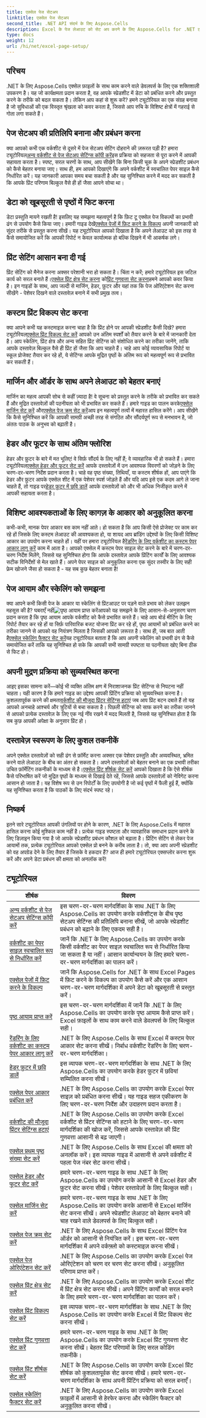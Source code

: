 ```yaml
---
title: एक्सेल पेज सेटअप
linktitle: एक्सेल पेज सेटअप
second_title: .NET API संदर्भ के लिए Aspose.Cells
description: Excel के पेज लेआउट को सेट अप करने के लिए Aspose.Cells for .NET ट्यूटोरियल देखें। अपनी Excel फ़ाइलों को आसानी से कस्टमाइज़ करें।
type: docs
weight: 12
url: /hi/net/excel-page-setup/
---
```

## परिचय

.NET के लिए Aspose.Cells एक्सेल फ़ाइलों के साथ काम करने वाले डेवलपर्स के लिए एक शक्तिशाली उपकरण है। यह जो कार्यक्षमता प्रदान करता है, वह आपके स्प्रेडशीट में डेटा को प्रबंधित करने और प्रस्तुत करने के तरीके को बदल सकता है। लेकिन आप कहां से शुरू करें? हमने ट्यूटोरियल का एक संग्रह बनाया है जो सुविधाओं की एक विस्तृत श्रृंखला को कवर करता है, जिससे आप रुचि के विशिष्ट क्षेत्रों में गहराई से गोता लगा सकते हैं।

## पेज सेटअप की प्रतिलिपि बनाना और प्रबंधन करना  
 क्या आपको कभी एक वर्कशीट से दूसरे में पेज सेटअप सेटिंग दोहराने की ज़रूरत पड़ी है? हमारा ट्यूटोरियल[अन्य वर्कशीट से पेज सेटअप सेटिंग्स कॉपी करें](./copy-page-setup-settings-from-other-worksheet/)इस प्रक्रिया को सहजता से पूरा करने में आपकी सहायता करता है। स्पष्ट, सरल चरणों के साथ, आप सीखेंगे कि बिना किसी चूक के अपने स्प्रेडशीट प्रबंधन को कैसे बेहतर बनाया जाए। साथ ही, हम आपको दिखाएंगे कि अपने वर्कशीट में स्वचालित पेपर साइज़ कैसे निर्धारित करें। यह जानकारी आपका समय बचा सकती है और यह सुनिश्चित करने में मदद कर सकती है कि आपके प्रिंट परिणाम बिल्कुल वैसे ही हों जैसा आपने सोचा था।

## डेटा को खूबसूरती से पृष्ठों में फिट करना  
 डेटा प्रस्तुति मायने रखती है! इसलिए यह समझना महत्वपूर्ण है कि फ़िट टू एक्सेल पेज विकल्पों का प्रभावी ढंग से उपयोग कैसे किया जाए। हमारी गाइड देखें[एक्सेल पेजों में फ़िट करने के विकल्प](./fit-to-excel-pages-options/) अपनी जानकारी को सुंदर तरीके से प्रस्तुत करना सीखें। यह ट्यूटोरियल आपको दिखाता है कि अपने लेआउट को इस तरह से कैसे समायोजित करें कि आपकी रिपोर्ट न केवल कार्यात्मक हो बल्कि दिखने में भी आकर्षक लगे। 

## प्रिंट सेटिंग आसान बना दी गई  
 प्रिंट सेटिंग को मैनेज करना अक्सर परेशानी भरा हो सकता है। चिंता न करें; हमारे ट्यूटोरियल इस जटिल कार्य को सरल बनाते हैं।[एक्सेल प्रिंट क्षेत्र सेट करना](./set-excel-print-area/) को[प्रिंट गुणवत्ता सेट करना](./set-excel-print-quality/)हमने आपको कवर किया है। इन गाइडों के साथ, आप जल्दी से मार्जिन, हेडर, फ़ुटर और यहां तक कि पेज ओरिएंटेशन सेट करना सीखेंगे - पेशेवर दिखने वाले दस्तावेज़ बनाने में सभी प्रमुख तत्व।

## कस्टम प्रिंट विकल्प सेट करना 

 क्या आपने कभी यह कस्टमाइज़ करना चाहा है कि प्रिंट होने पर आपकी स्प्रेडशीट कैसी दिखे? हमारा ट्यूटोरियल[एक्सेल प्रिंट विकल्प सेट करें](./set-excel-print-options/) आपको उन अंतिम स्पर्शों को तैयार करने के बारे में जानकारी देता है। आप स्केलिंग, प्रिंट क्षेत्र और अन्य सहित प्रिंट सेटिंग्स को संशोधित करने का तरीका जानेंगे, ताकि आपके दस्तावेज़ बिल्कुल वैसे ही प्रिंट हों जैसा कि आप चाहते हैं। चाहे आप कोई व्यावसायिक रिपोर्ट या स्कूल प्रोजेक्ट तैयार कर रहे हों, ये सेटिंग्स आपके मुद्रित पृष्ठों के अंतिम रूप को महत्वपूर्ण रूप से प्रभावित कर सकती हैं।

## मार्जिन और ऑर्डर के साथ अपने लेआउट को बेहतर बनाएं 

 मार्जिन का महत्व आपकी सोच से कहीं ज़्यादा है! वे सूचना को प्रस्तुत करने के तरीके को प्रभावित कर सकते हैं और मुद्रित दस्तावेज़ों की पठनीयता को भी प्रभावित कर सकते हैं। हमारे गाइड का पालन करके[एक्सेल मार्जिन सेट करें](./set-excel-margins/) और[एक्सेल पेज क्रम सेट करें](./set-excel-page-order/)आप इन महत्वपूर्ण तत्वों में महारत हासिल करेंगे। आप सीखेंगे कि कैसे सुनिश्चित करें कि आपकी सामग्री अच्छी तरह से संगठित और सौंदर्यपूर्ण रूप से मनभावन है, जो अंततः पाठक के अनुभव को बढ़ाती है।

## हेडर और फूटर के साथ अंतिम फ्लोरिश 

 हेडर और फ़ुटर के बारे में मत भूलिए! वे सिर्फ़ सौंदर्य के लिए नहीं हैं; वे व्यावहारिक भी हो सकते हैं। हमारा ट्यूटोरियल[एक्सेल हेडर और फूटर सेट करें](./set-excel-headers-and-footers/) आपके दस्तावेज़ों में उन आवश्यक विवरणों को जोड़ने के लिए चरण-दर-चरण निर्देश प्रदान करता है। चाहे वह पृष्ठ संख्या, तिथियाँ, या कस्टम शीर्षक हों, आप पाएंगे कि हेडर और फ़ुटर आपके एक्सेल शीट में एक पेशेवर स्पर्श जोड़ते हैं और यदि आप इसे एक कदम आगे ले जाना चाहते हैं, तो गाइड पर[हेडर फ़ुटर में छवि डालें](./insert-image-in-header-footer/) आपके दस्तावेज़ों को और भी अधिक निजीकृत करने में आपकी सहायता करता है।

## विशिष्ट आवश्यकताओं के लिए कागज़ के आकार को अनुकूलित करना

कभी-कभी, मानक पेपर आकार बस काम नहीं आते। हो सकता है कि आप किसी ऐसे प्रोजेक्ट पर काम कर रहे हों जिसके लिए कस्टम लेआउट की आवश्यकता हो, या शायद आप ब्रांडिंग उद्देश्यों के लिए किसी विशिष्ट आकार का उपयोग करना चाहते हों। यहीं पर हमारा ट्यूटोरियल है[रेंडरिंग के लिए वर्कशीट का कस्टम पेपर आकार लागू करें](./implement-custom-paper-size-of-worksheet-for-rendering/) काम में आता है। आपको एक्सेल में कस्टम पेपर साइज़ सेट करने के बारे में चरण-दर-चरण निर्देश मिलेंगे, जिससे यह सुनिश्चित होगा कि आपके दस्तावेज़ आपके प्रिंटिंग कार्यों के लिए आवश्यक सटीक विनिर्देशों से मेल खाते हैं। अपने पेपर साइज़ को अनुकूलित करना एक सुंदर तस्वीर के लिए सही फ्रेम खोजने जैसा हो सकता है - यह सब कुछ बेहतर बनाता है!

## पेज आयाम और स्केलिंग को समझना

 क्या आपने कभी किसी पेज के आकार या स्केलिंग से प्रिंटआउट पर पड़ने वाले प्रभाव को लेकर उलझन महसूस की है? घबराएँ नहीं![पृष्ठ आयाम प्राप्त करें](./get-page-dimensions/)आपको यह समझने के लिए आसान-से-अनुसरण चरण प्रदान करता है कि पृष्ठ आयाम आपके वर्कशीट को कैसे प्रभावित करते हैं। चाहे आप बोर्ड मीटिंग के लिए रिपोर्ट तैयार कर रहे हों या सिर्फ़ पारिवारिक बजट योजना प्रिंट कर रहे हों, पृष्ठ आयामों को प्रबंधित करने का तरीका जानने से आपको वह नियंत्रण मिलता है जिसकी आपको ज़रूरत है। साथ ही, जब बात आती है[एक्सेल स्केलिंग फैक्टर सेट करें](./set-excel-scaling-factor/)यह ट्यूटोरियल बताता है कि आप अपनी स्केलिंग को प्रभावी ढंग से कैसे समायोजित करें ताकि यह सुनिश्चित हो सके कि आपकी सभी सामग्री स्पष्टता या पठनीयता खोए बिना ठीक से फिट हो। 

## अपनी मुद्रण प्रक्रिया को सुव्यवस्थित करना 

 आइए इसका सामना करें—कोई भी व्यक्ति अंतिम क्षण में निराशाजनक प्रिंट सेटिंग्स से निपटना नहीं चाहता। यही कारण है कि हमारे गाइड का उद्देश्य आपकी प्रिंटिंग प्रक्रिया को सुव्यवस्थित करना है। कुशलतापूर्वक करने की क्षमता[वर्कशीट की मौजूदा प्रिंटर सेटिंग्स हटाएं](./remove-existing-printer-settings-of-worksheets/) जब आप प्रिंट बटन दबाते हैं तो यह आपको अनचाहे आश्चर्य और त्रुटियों से बचा सकता है। पिछली सेटिंग्स को साफ करने का तरीका जानने से आपको प्रत्येक दस्तावेज़ के लिए एक नई नींव रखने में मदद मिलती है, जिससे यह सुनिश्चित होता है कि सब कुछ आपकी अपेक्षा के अनुसार प्रिंट हो।

## दस्तावेज़ स्वरूपण के लिए कुशल तकनीकें

 अपने एक्सेल दस्तावेज़ों को सही ढंग से फ़ॉर्मेट करना अक्सर एक पेशेवर प्रस्तुति और अव्यवस्थित, भ्रमित करने वाले लेआउट के बीच का अंतर हो सकता है। अपने दस्तावेज़ों को बेहतर बनाने का एक प्रभावी तरीका उचित फ़ॉर्मेटिंग तकनीकों के माध्यम से है।[एक्सेल प्रिंट शीर्षक सेट करें](./set-excel-print-title/) आपको दिखाता है कि ऐसे शीर्षक कैसे परिभाषित करें जो मुद्रित पृष्ठों के माध्यम से दिखाई देते रहें, जिससे आपके दस्तावेज़ों को नेविगेट करना आसान हो जाता है। यह विशेष रूप से उन रिपोर्टों के लिए उपयोगी है जो कई पृष्ठों में फैली हुई हैं, क्योंकि यह सुनिश्चित करता है कि पाठकों के लिए संदर्भ स्पष्ट रहे।

## निष्कर्ष 

इतने सारे ट्यूटोरियल आपकी उंगलियों पर होने के कारण, .NET के लिए Aspose.Cells में महारत हासिल करना कोई मुश्किल काम नहीं है। प्रत्येक गाइड स्पष्टता और व्यावहारिक समाधान प्रदान करने के लिए डिज़ाइन किया गया है जो आपके स्प्रेडशीट प्रबंधन कौशल को बढ़ाता है। प्रिंटिंग सेटिंग से लेकर पेज आयामों तक, प्रत्येक ट्यूटोरियल आपको एक्सेल प्रो बनने के करीब लाता है। तो, क्या आप अपनी स्प्रेडशीट को वह अपग्रेड देने के लिए तैयार हैं जिसके वे हकदार हैं? आज ही हमारे ट्यूटोरियल एक्सप्लोर करना शुरू करें और अपने डेटा प्रबंधन की क्षमता को अनलॉक करें! 


## ट्यूटोरियल 
| शीर्षक | विवरण |
| --- | --- |
| [अन्य वर्कशीट से पेज सेटअप सेटिंग्स कॉपी करें](./copy-page-setup-settings-from-other-worksheet/) | इस चरण-दर-चरण मार्गदर्शिका के साथ .NET के लिए Aspose.Cells का उपयोग करके वर्कशीट्स के बीच पृष्ठ सेटअप सेटिंग्स की प्रतिलिपि बनाना सीखें, जो आपके स्प्रेडशीट प्रबंधन को बढ़ाने के लिए एकदम सही है। |  
| [वर्कशीट का पेपर साइज़ स्वचालित रूप से निर्धारित करें](./determine-if-paper-size-of-worksheet-is-automatic/) | जानें कि .NET के लिए Aspose.Cells का उपयोग करके किसी वर्कशीट का पेपर साइज़ स्वचालित रूप से निर्धारित किया जा सकता है या नहीं। आसान कार्यान्वयन के लिए हमारे चरण-दर-चरण मार्गदर्शिका का पालन करें। |  
| [एक्सेल पेजों में फ़िट करने के विकल्प](./fit-to-excel-pages-options/) | जानें कि Aspose.Cells for .NET के साथ Excel Pages में फ़िट करने के विकल्प का उपयोग कैसे करें और एक आसान चरण-दर-चरण मार्गदर्शिका में अपने डेटा को खूबसूरती से प्रस्तुत करें। |  
| [पृष्ठ आयाम प्राप्त करें](./get-page-dimensions/) | इस चरण-दर-चरण मार्गदर्शिका में जानें कि .NET के लिए Aspose.Cells का उपयोग करके पृष्ठ आयाम कैसे प्राप्त करें। Excel फ़ाइलों के साथ काम करने वाले डेवलपर्स के लिए बिल्कुल सही। |  
| [रेंडरिंग के लिए वर्कशीट का कस्टम पेपर आकार लागू करें](./implement-custom-paper-size-of-worksheet-for-rendering/) | .NET के लिए Aspose.Cells के साथ Excel में कस्टम पेपर आकार सेट करना सीखें। निर्बाध वर्कशीट रेंडरिंग के लिए चरण-दर-चरण मार्गदर्शिका। |  
| [हेडर फ़ुटर में छवि डालें](./insert-image-in-header-footer/) | इस व्यापक चरण-दर-चरण मार्गदर्शिका के साथ .NET के लिए Aspose.Cells का उपयोग करके हेडर फ़ुटर में छवियां सम्मिलित करना सीखें। |  
| [एक्सेल पेपर आकार प्रबंधित करें](./manage-excel-paper-size/) | .NET के लिए Aspose.Cells का उपयोग करके Excel पेपर साइज़ को प्रबंधित करना सीखें। यह गाइड सहज एकीकरण के लिए चरण-दर-चरण निर्देश और उदाहरण प्रदान करता है। |  
| [वर्कशीट की मौजूदा प्रिंटर सेटिंग्स हटाएं](./remove-existing-printer-settings-of-worksheets/) | .NET के लिए Aspose.Cells का उपयोग करके Excel वर्कशीट से प्रिंटर सेटिंग्स को हटाने के लिए चरण-दर-चरण मार्गदर्शिका की खोज करें, जिससे आपके दस्तावेज़ की प्रिंट गुणवत्ता आसानी से बढ़ जाएगी। |  
| [एक्सेल प्रथम पृष्ठ संख्या सेट करें](./set-excel-first-page-number/) | .NET के लिए Aspose.Cells के साथ Excel की क्षमता को अनलॉक करें। इस व्यापक गाइड में आसानी से अपने वर्कशीट में पहला पेज नंबर सेट करना सीखें। |  
| [एक्सेल हेडर और फूटर सेट करें](./set-excel-headers-and-footers/) | हमारे चरण-दर-चरण गाइड के साथ .NET के लिए Aspose.Cells का उपयोग करके आसानी से Excel हेडर और फ़ुटर सेट करना सीखें। पेशेवर दस्तावेज़ों के लिए बिल्कुल सही। |  
| [एक्सेल मार्जिन सेट करें](./set-excel-margins/) | हमारे चरण-दर-चरण गाइड के साथ .NET के लिए Aspose.Cells का उपयोग करके आसानी से Excel मार्जिन सेट करना सीखें। अपने स्प्रेडशीट लेआउट को बेहतर बनाने की चाह रखने वाले डेवलपर्स के लिए बिल्कुल सही। |  
| [एक्सेल पेज क्रम सेट करें](./set-excel-page-order/) | .NET के लिए Aspose.Cells के साथ Excel प्रिंटिंग पेज ऑर्डर को आसानी से नियंत्रित करें। इस चरण-दर-चरण मार्गदर्शिका में अपने वर्कफ़्लो को कस्टमाइज़ करना सीखें। |  
| [एक्सेल पेज ओरिएंटेशन सेट करें](./set-excel-page-orientation/) | .NET के लिए Aspose.Cells का उपयोग करके Excel पेज ओरिएंटेशन को चरण दर चरण सेट करना सीखें। अनुकूलित परिणाम प्राप्त करें। |  
| [एक्सेल प्रिंट क्षेत्र सेट करें](./set-excel-print-area/) | .NET के लिए Aspose.Cells का उपयोग करके Excel शीट में प्रिंट क्षेत्र सेट करना सीखें। अपने प्रिंटिंग कार्यों को सरल बनाने के लिए हमारे चरण-दर-चरण मार्गदर्शिका का पालन करें। |  
| [एक्सेल प्रिंट विकल्प सेट करें](./set-excel-print-options/) | इस व्यापक चरण-दर-चरण मार्गदर्शिका के साथ .NET के लिए Aspose.Cells का उपयोग करके Excel में प्रिंट विकल्प सेट करना सीखें। |  
| [एक्सेल प्रिंट गुणवत्ता सेट करें](./set-excel-print-quality/) | हमारे चरण-दर-चरण गाइड के साथ .NET के लिए Aspose.Cells का उपयोग करके Excel प्रिंट गुणवत्ता सेट करना सीखें। बेहतर प्रिंट परिणामों के लिए सरल कोडिंग तकनीकें। |  
| [एक्सेल प्रिंट शीर्षक सेट करें](./set-excel-print-title/) | .NET के लिए Aspose.Cells का उपयोग करके Excel प्रिंट शीर्षक को कुशलतापूर्वक सेट करना सीखें। हमारे चरण-दर-चरण मार्गदर्शिका के साथ अपनी प्रिंटिंग प्रक्रिया को सरल बनाएँ। |  
| [एक्सेल स्केलिंग फैक्टर सेट करें](./set-excel-scaling-factor/) | .NET के लिए Aspose.Cells का उपयोग करके Excel फ़ाइलों में आसानी से हेरफेर करना और स्केलिंग फैक्टर को अनुकूलित करना सीखें। |  